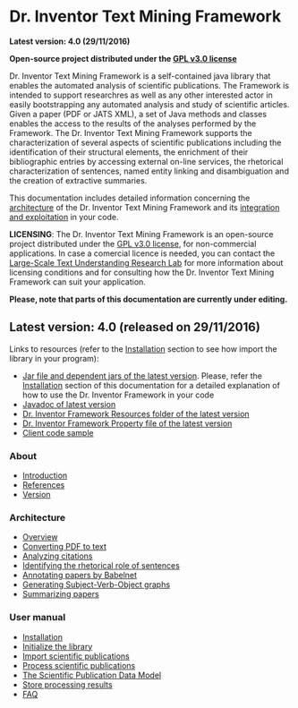 <h1>Dr. Inventor Text Mining Framework</h1>

**Latest version: 4.0 (29/11/2016)**  
  
**Open-source project distributed under the [GPL v3.0 license](https://www.gnu.org/licenses/gpl-3.0.html)**
  
Dr. Inventor Text Mining Framework is a self-contained java library that enables the automated analysis of scientific publications. The Framework is intended to support researchres as well as any other interested actor in easily bootstrapping any automated analysis and study of scientific articles. Given a paper (PDF or JATS XML), a set of Java methods and classes enables the access to the results of the analyses performed by the Framework. The Dr. Inventor Text Mining Framework supports the characterization of several aspects of scientific publications including the identification of their structural elements, the enrichment of their bibliographic entries by accessing external on-line services, the rhetorical characterization of sentences, named entity linking and disambiguation and the creation of extractive summaries.

This documentation includes detailed information concerning the [architecture](Components) of the Dr. Inventor Text Mining Framework and its [integration and exploitation](Installation) in your code.  
  
**LICENSING**: The Dr. Inventor Text Mining Framework is an open-source project distributed under the [GPL v3.0 license](https://www.gnu.org/licenses/gpl-3.0.html), for non-commercial applications. In case a comercial licence is needed, you can contact the [Large-Scale Text Understanding Research Lab](https://www.upf.edu/web/taln/labs/lastus/research-lines) for more information about licensing conditions and for consulting how the Dr. Inventor Text Mining Framework can suit your application.  
  
  
**Please, note that parts of this documentation are currently under editing.**

## Latest version: 4.0 (released on 29/11/2016)

Links to resources (refer to the [Installation](Installation.md) section to see how import the library in your program):
* [Jar file and dependent jars of the latest version](http://taln.upf.edu/drinventor/lib-4.0-bin.zip). Please, refer the [Installation](Installation) section of this documentation for a detailed explanation of how to use the Dr. Inventor Framework in your code
* [Javadoc of latest version](http://taln.upf.edu/drinventor/doc/)
* [Dr. Inventor Framework Resources folder of the latest version](http://taln.upf.edu/drinventor/DRIresources-4.0.tar.gz)
* [Dr. Inventor Framework Property file of the latest version](http://taln.upf.edu/drinventor/DRIconfig.properties)
* [Client code sample](https://github.com/fra82/driframeworkclient)


<h3>About</h3>

* [Introduction](Introduction.md)
* [References](References.md)
* [Version](Version.md)

<h3>Architecture</h3>

* [Overview](ArchitectureOverview.md)
* [Converting PDF to text](PDFtoText.md)
* [Analyzing citations](Citation.md)
* [Identifying the rhetorical role of sentences](RhetSentence.md)
* [Annotating papers by Babelnet](BabelnetAnn.md)
* [Generating Subject-Verb-Object graphs](SVOgraph.md)
* [Summarizing papers](Summa.md)


<h3>User manual</h3>

* [Installation](Installation.md)
* [Initialize the library](Initialize.md)
* [Import scientific publications](ImportDoc.md)
* [Process scientific publications](ProcessDoc.md)
* [The Scientific Publication Data Model](ScuPubDataModel.md)
* [Store processing results](StoreDoc.md)
* [FAQ](FAQ.md)

